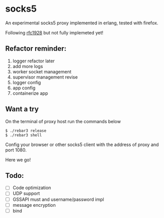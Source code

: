 socks5
=====

An experimental socks5 proxy implemented in erlang, tested with firefox.

Following [rfc1928](https://datatracker.ietf.org/doc/html/rfc1928) but not fully implemeted yet!


Refactor reminder:
-----
1. logger refactor later
2. add more logs
3. worker socket management
4. supervisor management revise
5. logger config
6. app config
7. containerize app

Want a try
-----

On the terminal of proxy host run the commands below

    $ ./rebar3 release
    $ ./rebar3 shell

Config your browser or other socks5 client with the address of proxy and port 1080.

Here we go!


Todo:
-----

- [ ] Code optimization
- [ ] UDP support
- [ ] GSSAPI must and username/password impl
- [ ] message encryption
- [ ] bind
